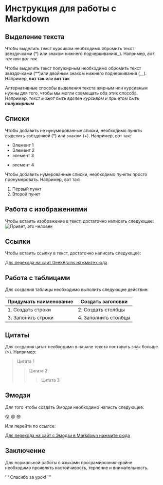# Инструкция для работы с Markdown

## Выделение текста

Чтобы выделить текст курсивом необходимо обромить текст звездочками (*) или знаком нижнего подчеркивания(_). Например, *вот так* или _вот так_ 

Чтобы выделить текст полужирным необходимо обромить текст звездочками (**)или двойным знаком нижнего подчеркивания (__). Например, **вот так** или __вот так__

Алтернативные способы выделения текста жирным или курсивным нужны для того, чтобы мы могли совмещать оба этих способа. Например, _текст может быть вделен курсивом и при этом быть **полужирным**_

## Списки

Чтобы добавить не нунумерованные списки, необходимо пункты выделить звёздочкой (*) или знаком (+). Например, вот так:
* Элемент 1 
* Элемент 2
* элемент 3
+ элемент 4

Чтобы добавить нумерованные списки, необходимо пункты просто пронумеровать. Например, вот так:
1. Первый пункт
2. Второй пункт

## Работа с изображениями

Чтобы встаить изображение в текст, достаточно написать следующее:
![Привет, это человек](Chelovek.jpg)

## Ссылки

Чтобы встаить ссылку в текст, достаточно написать следующее:

[Для перехода на сайт GeekBrains нажмите сюда](https://www.gb.ru)

## Работа с таблицами

Для создания таблицы необходимо выполить следующее действие:

|Придумать наименование|Создать заголовки |
|----------------------|------------------|
|1. Создать строки     |2. Создать столбцы|
|3. Запонить строки    |4. Заполнить столбцы|

## Цитаты

Для создания цитат необходимо в начале текста поставить знак больше (>). Например:
> Цитата 1
>> Цитата 2
>>> Цитата 3

## Эмодзи

Для того чтобы создать Эмодзи необходимо написть следующее:

:cold_sweat:
:smile:
:sunglasses:

Или перейти по ссылсе:

[Для перехода на сайт с Эмодзи в Markdown нажмите сюда](https://gist.github.com/rxaviers/7360908)

## Заключение

Для нормальной работы с языками програмироания крайне необходимо проявлять настойчивость, терпение и внимательность.

\'''
Спасибо за урок!
\'''
